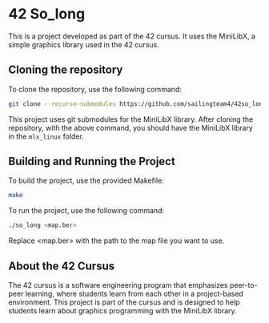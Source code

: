 # 42 So_long

This is a project developed as part of the 42 cursus. It uses the MiniLibX, a simple graphics library used in the 42 cursus.

## Cloning the repository

To clone the repository, use the following command:
```sh
git clone --recurse-submodules https://github.com/sailingteam4/42so_long.git so_long
```

This project uses git submodules for the MiniLibX library. After cloning the repository, with the above command, you should have the MiniLibX library in the `mlx_linux` folder.

## Building and Running the Project

To build the project, use the provided Makefile:
```sh
make
```

To run the project, use the following command:
```sh
./so_long <map.ber>
```
Replace <map.ber> with the path to the map file you want to use.

## About the 42 Cursus
The 42 cursus is a software engineering program that emphasizes peer-to-peer learning, where students learn from each other in a project-based environment. This project is part of the cursus and is designed to help students learn about graphics programming with the MiniLibX library.